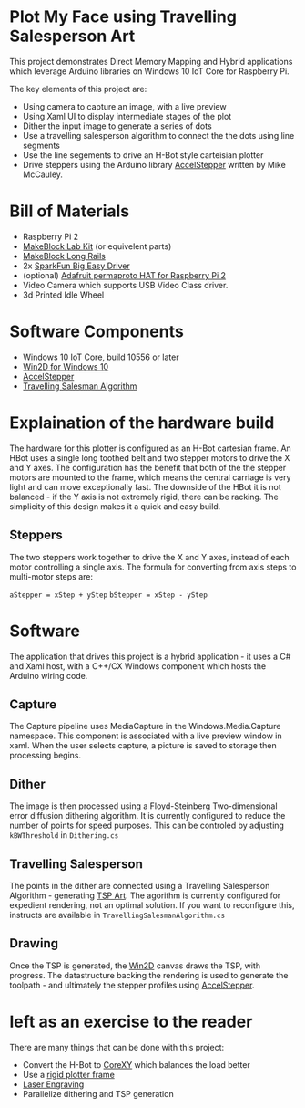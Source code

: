 # Plot My Face using Travelling Salesperson Art
This project demonstrates Direct Memory Mapping and Hybrid applications which leverage Arduino libraries on Windows 10 IoT Core for Raspberry Pi. 

The key elements of this project are:

* Using camera to capture an image, with a live preview
* Using Xaml UI to display intermediate stages of the plot
* Dither the input image to generate a series of dots
* Use a travelling salesperson algorithm to connect the the dots using line segments
* Use the line segements to drive an H-Bot style carteisian plotter
* Drive steppers using the Arduino library [AccelStepper](http://www.airspayce.com/mikem/arduino/AccelStepper/) written by Mike McCauley.

# Bill of Materials
* Raspberry Pi 2
* [MakeBlock Lab Kit](http://www.makeblock.cc/lab-robot-kit-blue-no-electronics/) (or equivelent parts)
* [MakeBlock Long Rails](http://www.makeblock.cc/beam0824-496-blue-6-pack/)
* 2x [SparkFun Big Easy Driver](https://www.sparkfun.com/products/12859)
* (optional) [Adafruit permaproto HAT for Raspberry Pi 2](http://www.adafruit.com/products/2310)
* Video Camera which supports USB Video Class driver.
* 3d Printed Idle Wheel

# Software Components
* Windows 10 IoT Core, build 10556 or later
* [Win2D for Windows 10](https://github.com/Microsoft/win2d)
* [AccelStepper](http://www.airspayce.com/mikem/arduino/AccelStepper/)
* [Travelling Salesman Algorithm](http://www.codeproject.com/Articles/792887/Travelling-Salesman-Genetic-Algorithm)

# Explaination of the hardware build
The hardware for this plotter is configured as an H-Bot cartesian frame. An HBot uses a single long toothed belt and two stepper motors to drive the X and Y axes. The configuration has the benefit that both of the the stepper motors are mounted to the frame, which means the central carriage is very light and can move exceptionally fast. The downside of the HBot it is not balanced - if the Y axis is not extremely rigid, there can be racking. The simplicity of this design makes it a quick and easy build.


## Steppers
The two steppers work together to drive the X and Y axes, instead of each motor controlling a single axis. The formula for converting from axis steps to multi-motor steps are:

```aStepper = xStep + yStep```
```bStepper = xStep - yStep```

# Software
The application that drives this project is a hybrid application - it uses a C# and Xaml host, with a C++/CX Windows component which hosts the Arduino wiring code.

## Capture
The Capture pipeline uses MediaCapture in the Windows.Media.Capture namespace. This component is associated with a live preview window in xaml. When the user selects capture, a picture is saved to storage then processing begins.

## Dither
The image is then processed using a Floyd-Steinberg Two-dimensional error diffusion dithering algorithm. It is currently configured to reduce the number of points for speed purposes. This can be controled by adjusting ```kBWThreshold``` in ```Dithering.cs```

## Travelling Salesperson
The points in the dither are connected using a Travelling Salesperson Algorithm - generating [TSP Art](http://wiki.evilmadscientist.com/TSP_art). The agorithm is currently configured for expedient rendering, not an optimal solution. If you want to reconfigure this, instructs are available in ```TravellingSalesmanAlgorithm.cs```

## Drawing
Once the TSP is generated, the [Win2D](https://github.com/Microsoft/win2d) canvas draws the TSP, with progress. The datastructure backing the rendering is used to generate the toolpath - and ultimately the stepper profiles using [AccelStepper](http://www.airspayce.com/mikem/arduino/AccelStepper/).

# left as an exercise to the reader
There are many things that can be done with this project:
* Convert the H-Bot to [CoreXY](http://corexy.com/) which balances the load better
* Use a [rigid plotter frame](http://www.makeblock.cc/xy-plotter-robot-kit/)
* [Laser Engraving](http://www.makeblock.cc/laser-engraver-upgrade-pack-500mw-for-xy-plotter-robot-kit-v2-0/)
* Parallelize dithering and TSP generation


